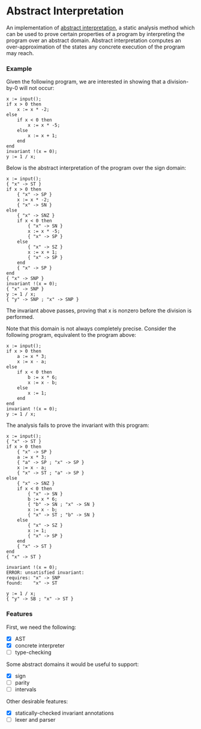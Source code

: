 # Abstract Interpretation

An implementation of [abstract interpretation](https://en.wikipedia.org/wiki/Abstract_interpretation),
a static analysis method which can be used to prove certain properties of a
program by interpreting the program over an abstract domain. Abstract
interpretation computes an over-approximation of the states any concrete
execution of the program may reach.

### Example

Given the following program, we are interested in showing that a division-by-0
will not occur:

```
x := input();
if x > 0 then
    x := x * -2;
else
    if x < 0 then
        x := x * -5;
    else
        x := x + 1;
    end
end
invariant !(x = 0);
y := 1 / x;
```

Below is the abstract interpretation of the program over the sign domain:

```
x := input();
{ "x" -> ST }
if x > 0 then
    { "x" -> SP }
    x := x * -2;
    { "x" -> SN }
else
    { "x" -> SNZ }
    if x < 0 then
        { "x" -> SN }
        x := x * -5;
        { "x" -> SP }
    else
        { "x" -> SZ }
        x := x + 1;
        { "x" -> SP }
    end
    { "x" -> SP }
end
{ "x" -> SNP }
invariant !(x = 0);
{ "x" -> SNP }
y := 1 / x;
{ "y" -> SNP ; "x" -> SNP }
```

The invariant above passes, proving that x is nonzero before the division
is performed.

Note that this domain is not always completely precise. Consider the following
program, equivalent to the program above:

```
x := input();
if x > 0 then
    a := x * 3;
    x := x - a;
else
    if x < 0 then
        b := x * 6;
        x := x - b;
    else
        x := 1;
    end
end
invariant !(x = 0);
y := 1 / x;
```

The analysis fails to prove the invariant with this program:

```
x := input();
{ "x" -> ST }
if x > 0 then
    { "x" -> SP }
    a := x * 3;
    { "a" -> SP ; "x" -> SP }
    x := x - a;
    { "x" -> ST ; "a" -> SP }
else
    { "x" -> SNZ }
    if x < 0 then
        { "x" -> SN }
        b := x * 6;
        { "b" -> SN ; "x" -> SN }
        x := x - b;
        { "x" -> ST ; "b" -> SN }
    else
        { "x" -> SZ }
        x := 1;
        { "x" -> SP }
    end
    { "x" -> ST }
end
{ "x" -> ST }

invariant !(x = 0);
ERROR: unsatisfied invariant:
requires: "x" -> SNP
found:    "x" -> ST

y := 1 / x;
{ "y" -> SB ; "x" -> ST }
```

### Features

First, we need the following:
- [x] AST
- [x] concrete interpreter
- [ ] type-checking

Some abstract domains it would be useful to support:
- [x] sign
- [ ] parity
- [ ] intervals

Other desirable features:
- [X] statically-checked invariant annotations
- [ ] lexer and parser

